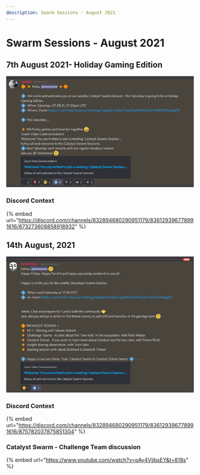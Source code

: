 ```yaml
---
description: Swarm Sessions - August 2021
---
```


# Swarm Sessions - August 2021

## 7th August 2021- Holiday Gaming Edition

![This Saturday is going to be a Holiday Gaming Edition.](../.gitbook/assets/2021-08-11-1-.png)

### Discord Context

{% embed url="https://discord.com/channels/832894680290951179/836129396778991616/873273608858918932" %}

## 14th August, 2021

![](../.gitbook/assets/2021-08-13-15-.png)

### Discord Context

{% embed url="https://discord.com/channels/832894680290951179/836129396778991616/875782037875851304" %}

### Catalyst Swarm - Challenge Team discussion

{% embed url="https://www.youtube.com/watch?v=pAy4VjjbsEY&t=818s" %}









